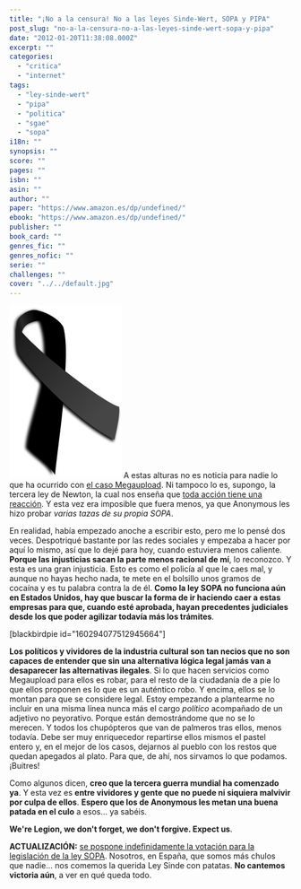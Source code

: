 ```yaml
---
title: "¡No a la censura! No a las leyes Sinde-Wert, SOPA y PIPA"
post_slug: "no-a-la-censura-no-a-las-leyes-sinde-wert-sopa-y-pipa"
date: "2012-01-20T11:38:08.000Z"
excerpt: ""
categories: 
  - "critica"
  - "internet"
tags: 
  - "ley-sinde-wert"
  - "pipa"
  - "politica"
  - "sgae"
  - "sopa"
i18n: ""
synopsis: ""
score: ""
pages: ""
isbn: ""
asin: ""
author: ""
paper: "https://www.amazon.es/dp/undefined/"
ebook: "https://www.amazon.es/dp/undefined/"
publisher: ""
book_card: ""
genres_fic: ""
genres_nofic: ""
serie: ""
challenges: ""
cover: "../../default.jpg"
---
```


![](images/lazo-negro.png "lazo negro") A estas alturas no es noticia para nadie lo que ha ocurrido con [el caso Megaupload](http://cultura.elpais.com/cultura/2012/01/19/actualidad/1327003171_243063.html). Ni tampoco lo es, supongo, la tercera ley de Newton, la cual nos enseña que [toda acción tiene una reacción](http://cultura.elpais.com/cultura/2012/01/19/actualidad/1327003171_243063.html). Y esta vez era imposible que fuera menos, ya que Anonymous les hizo probar _varias tazas de su propia SOPA_.

En realidad, había empezado anoche a escribir esto, pero me lo pensé dos veces. Despotriqué bastante por las redes sociales y empezaba a hacer por aquí lo mismo, así que lo dejé para hoy, cuando estuviera menos caliente. **Porque las injusticias sacan la parte menos racional de mí**, lo reconozco. Y esta es una gran injusticia. Esto es como el policía al que le caes mal, y aunque no hayas hecho nada, te mete en el bolsillo unos gramos de cocaína y es tu palabra contra la de él. **Como la ley SOPA no funciona aún en Estados Unidos, hay que buscar la forma de ir haciendo caer a estas empresas para que, cuando esté aprobada, hayan precedentes judiciales desde los que poder agilizar todavía más los trámites**.

\[blackbirdpie id="160294077512945664"\]

**Los políticos y vividores de la industria cultural son tan necios que no son capaces de entender que sin una alternativa lógica legal jamás van a desaparecer las alternativas ilegales**. Si lo que hacen servicios como Megaupload para ellos es robar, para el resto de la ciudadanía de a pie lo que ellos proponen es lo que es un auténtico robo. Y encima, ellos se lo montan para que se considere legal. Estoy empezando a plantearme no incluir en una misma línea nunca más el cargo _político_ acompañado de un adjetivo no peyorativo. Porque están demostrándome que no se lo merecen. Y todos los chupópteros que van de palmeros tras ellos, menos todavía. Debe ser muy enriquecedor repartirse ellos mismos el pastel entero y, en el mejor de los casos, dejarnos al pueblo con los restos que quedan apegados al plato. Para que, de ahí, nos sirvamos lo que podamos. ¡Buitres!

Como algunos dicen, **creo que la tercera guerra mundial ha comenzado ya**. Y esta vez es **entre vividores y gente que no puede ni siquiera malvivir por culpa de ellos**. **Espero que los de Anonymous les metan una buena patada en el culo** a esos... ya sabéis.

**We're Legion, we don't forget, we don't forgive. Expect us**.

**ACTUALIZACIÓN:** [se pospone indefinidamente la votación para la legislación de la ley SOPA](http://www.elmundo.es/elmundo/2012/01/20/navegante/1327096080.html). Nosotros, en España, que somos más chulos que nadie... nos comemos la querida Ley Sinde con patatas. **No cantemos victoria aún**, a ver en qué queda todo.
